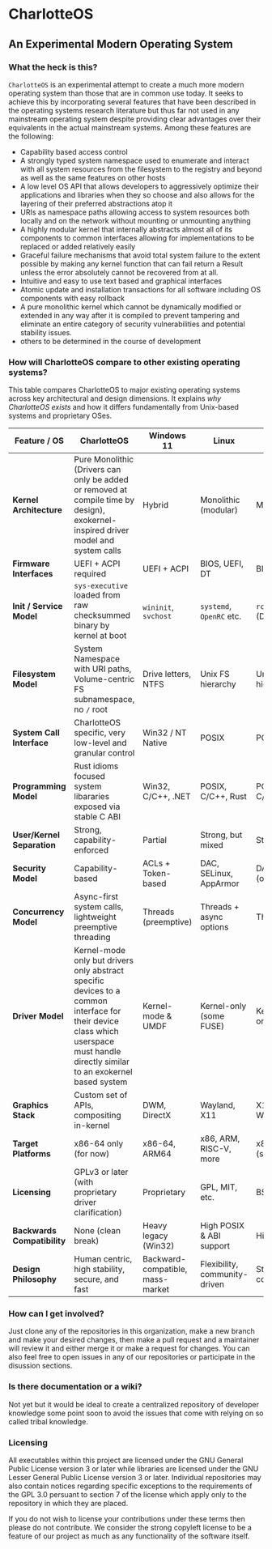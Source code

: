 # CharlotteOS

## An Experimental Modern Operating System

### What the heck is this?

`CharlotteOS` is an experimental attempt to create a much more modern operating system than those that are in common use today. It seeks to achieve this by incorporating several features that have been described
in the operating systems research literature but thus far not used in any mainstream operating system despite providing clear advantages over their equivalents in the actual mainstream systems. Among these features are the following:

- Capability based access control
- A strongly typed system namespace used to enumerate and interact with all system resources from the filesystem to the registry and beyond as well as the same features on other hosts
- A low level OS API that allows developers to aggressively optimize their applications and libraries when they so choose and also allows for the layering of their preferred abstractions atop it
- URIs as namespace paths allowing access to system resources both locally and on the network without mounting or unmounting anything
- A highly modular kernel that internally abstracts almost all of its components to common interfaces allowing for implementations to be replaced or added relatively easily
- Graceful failure mechanisms that avoid total system failure to the extent possible by making any kernel function that can fail return a Result unless the error absolutely cannot be recovered from at all.
- Intuitive and easy to use text based and graphical interfaces
- Atomic update and installation transactions for all software including OS components with easy rollback
- A pure monolithic kernel which cannot be dynamically modified or extended in any way after it is compiled to prevent tampering and eliminate an entire category of security vulnerabilities and potential stability issues.
- others to be determined in the course of development

### How will CharlotteOS compare to other existing operating systems?

This table compares CharlotteOS to major existing operating systems across key architectural and design dimensions. It explains *why CharlotteOS exists* and how it differs fundamentally from Unix-based systems and proprietary OSes.

| Feature / OS                  | **CharlotteOS**             | **Windows 11**         | **Linux**               | **BSDs**                | **macOS**              | **Haiku**               |
|-------------------------------|-----------------------------|------------------------|--------------------------|--------------------------|------------------------|-------------------------|
| **Kernel Architecture**       | Pure Monolithic (Drivers can only be added or removed at compile time by design), exokernel-inspired driver model and system calls | Hybrid              | Monolithic (modular)     | Monolithic               | Hybrid (XNU)           | Hybrid (custom)         |
| **Firmware Interfaces**       | UEFI + ACPI required            | UEFI + ACPI            | BIOS, UEFI, DT           | BIOS, UEFI               | UEFI + ACPI            | BIOS, UEFI (limited ACPI)|
| **Init / Service Model**      | `sys-executive` loaded from raw checksummed binary by kernel at boot | `wininit`, `svchost`   | `systemd`, `OpenRC` etc. | `rc`, `launchd` (Darwin) | `launchd`              | `launch_daemon`         |
| **Filesystem Model**          | System Namespace with URI paths, Volume-centric FS subnamespace, no `/` root | Drive letters, NTFS    | Unix FS hierarchy        | Unix FS hierarchy        | APFS, Unix hierarchy   | BFS, simplified hierarchy|
| **System Call Interface**     | CharlotteOS specific, very low-level and granular control  | Win32 / NT Native      | POSIX                    | POSIX                    | POSIX + Apple syscalls | BeOS-style syscalls     |
| **Programming Model**         | Rust idioms focused system libararies exposed via stable C ABI | Win32, C/C++, .NET | POSIX, C/C++, Rust       | POSIX, C/C++             | Obj-C, Swift, POSIX    | C++, BeAPI              |
| **User/Kernel Separation**    | Strong, capability-enforced | Partial                | Strong, but mixed        | Strong                   | Strong                 | Moderate                |
| **Security Model**            | Capability-based             | ACLs + Token-based     | DAC, SELinux, AppArmor   | DAC, MAC (optional)      | App Sandbox, SIP       | Basic permissions       |
| **Concurrency Model**         | Async-first system calls, lightweight preemptive threading   | Threads (preemptive)   | Threads + async options  | Threads                  | Threads + GCD/queues   | Preemptive threads      |
| **Driver Model**              | Kernel-mode only but drivers only abstract specific devices to a common interface for their device class which userspace must handle directly similar to an exokernel based system  | Kernel-mode & UMDF     | Kernel-only (some FUSE)  | Kernel-only              | Kernel with sandboxing | Mostly kernel drivers   |
| **Graphics Stack**            | Custom set of APIs, compositing in-kernel             | DWM, DirectX           | Wayland, X11             | X11, some Wayland        | Metal, Quartz          | App Server (custom GUI) |
| **Target Platforms**          | x86-64 only (for now)        | x86-64, ARM64          | x86, ARM, RISC-V, more   | x86, ARM (some)          | ARM64 (Apple Silicon)  | x86-64 (RISC-V WIP)     |
| **Licensing**                 | GPLv3 or later (with proprietary driver clarification)| Proprietary            | GPL, MIT, etc.           | BSD, ISC                 | Proprietary            | MIT                     |
| **Backwards Compatibility**   | None (clean break)           | Heavy legacy (Win32)   | High POSIX & ABI support | High POSIX               | High legacy support    | Partial BeOS ABI        |
| **Design Philosophy**         | Human centric, high stability, secure, and fast | Backward-compatible, mass-market | Flexibility, community-driven | Stability, correctness | UX-first, closed ecosystem | Simple desktop usability |


### How can I get involved?

Just clone any of the repositories in this organization, make a new branch and make your desired changes, then make a pull request and a maintainer will review it and either merge it or make a request for changes. You can also
feel free to open issues in any of our repositories or participate in the disussion sections.

### Is there documentation or a wiki?

Not yet but it would be ideal to create a centralized repository of developer knowledge some point soon to avoid the issues that come with relying on so called tribal knowledge.

### Licensing

All executables within this project are licensed under the GNU General Public License version 3 or later while libraries are licensed under the GNU Lesser General Public License version 3 or later. Individual repositories may also contain notices regarding specific exceptions to the requirements of the GPL 3.0 persuant to section 7 of the license which apply only to the repository in which they are placed.

If you do not wish to license your
contributions under these terms then please do not contribute. We consider the strong copyleft license to be a feature of our project as much as any functionality of the software itself.
